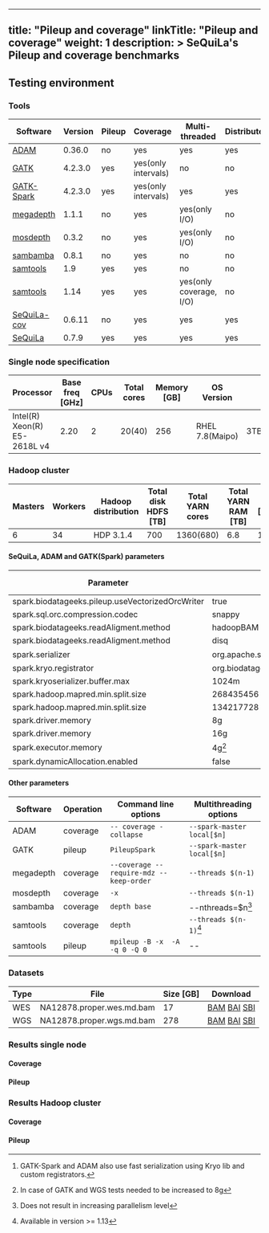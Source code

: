
---
title: "Pileup and coverage"
linkTitle: "Pileup and coverage"
weight: 1
description: >
    SeQuiLa's Pileup and coverage benchmarks
---

## Testing environment


### Tools

| Software | Version | Pileup | Coverage | Multi-threaded | Distributed |
|----------|---------|--------|----------|----------------|-------------|
| [ADAM](https://github.com/bigdatagenomics/adam)| 0.36.0| no | yes| yes | yes |
| [GATK](https://github.com/broadinstitute/gatk)|4.2.3.0 | yes | yes(only intervals) | no| no |
| [GATK-Spark](https://github.com/broadinstitute/gatk)|4.2.3.0 | yes| yes(only intervals)| yes| yes |
| [megadepth](https://github.com/ChristopherWilks/megadepth)| 1.1.1| no |yes | yes(only I/O) | no|
| [mosdepth](https://github.com/brentp/mosdepth)| 0.3.2 | no| yes |  yes(only I/O) | no |
| [sambamba](https://github.com/biod/sambamba)| 0.8.1 |no | yes| no | no |
| [samtools](https://github.com/samtools/samtools)| 1.9 | yes | yes | no | no |
| [samtools](https://github.com/samtools/samtools)| 1.14 | yes | yes | yes(only coverage, I/O) | no |
| [SeQuiLa-cov](https://github.com/biodatageeks/sequila)| 0.6.11 | no | yes | yes| yes |
| [SeQuiLa](https://github.com/biodatageeks/sequila)| 0.7.9 | yes | yes | yes| yes |

### Single node specification

| Processor | Base freq [GHz] | CPUs | Total cores | Memory [GB] | OS Version | Disk|
|-----------|-----------------|------|-------------|-------------|------------|-----|
|Intel(R) Xeon(R) E5-2618L v4 |2.20| 2| 20(40) |256 | RHEL 7.8(Maipo) |3TB(RAID1)|

### Hadoop cluster

| Masters |Workers | Hadoop distribution| Total disk HDFS [TB] | Total YARN cores | Total YARN RAM [TB] | Net [Gbits]|
|---------|--------|--------------------|----------------------|-------------|-------------|------------|
|6| 34 |HDP 3.1.4 |700|1360(680)|6.8 | 100| 

####  SeQuiLa, ADAM and GATK(Spark) parameters

| Parameter | Value | SeQuiLa only| Local-test| Cluster-test|
|-----------|--------|------------|------|--------|
|spark.biodatageeks.pileup.useVectorizedOrcWriter| true | yes | yes |no |
|spark.sql.orc.compression.codec | snappy | no | yes | yes |
|spark.biodatageeks.readAligment.method| hadoopBAM| yes | yes | no |
|spark.biodatageeks.readAligment.method| disq| yes | no | yes |
|spark.serializer| org.apache.spark.serializer.KryoSerializer| yes[^1] | yes | yes |
|spark.kryo.registrator| org.biodatageeks.sequila.pileup.serializers.CustomKryoRegistrator| yes | yes | yes|
|spark.kryoserializer.buffer.max|1024m| yes| yes | yes |
|spark.hadoop.mapred.min.split.size|268435456| yes| no | yes|
|spark.hadoop.mapred.min.split.size|134217728| yes| yes | no|
|spark.driver.memory| 8g| no | no | yes |
|spark.driver.memory| 16g| no | yes | no |
|spark.executor.memory| 4g[^2]| no | yes | yes |
|spark.dynamicAllocation.enabled|false|no|yes|yes|

[^1]: GATK-Spark and ADAM also use fast serialization using Kryo lib and custom registrators.
[^2]: In case of GATK and WGS tests needed to be increased to 8g

####  Other parameters

| Software | Operation|Command line options |Multithreading options|
|-----------|--------|--------|-----|
| ADAM| coverage |`-- coverage -collapse`|`--spark-master local[$n]`|
| GATK| pileup |`PileupSpark`|`--spark-master local[$n]`|
|megadepth|coverage| `--coverage --require-mdz --keep-order`|  `--threads $(n-1)`|
|mosdepth|coverage|`-x`| `--threads $(n-1)`|
|sambamba|coverage|`depth base`|--nthreads=$n[^3]|
|samtools|coverage|`depth`|`--threads $(n-1)`[^4]|
|samtools|pileup|`mpileup -B -x  -A -q 0 -Q 0`|--|
[^3]: Does not result in increasing parallelism level
[^4]: Available in version >= 1.13

### Datasets
|Type| File      | Size [GB]  |Download| 
|----|-----------|--------|--------|
|WES|NA12878.proper.wes.md.bam| 17 |[BAM](https://storage.googleapis.com/biodatageeks/sequila/data/WES/NA12878.proper.wes.md.bam) [BAI](https://storage.googleapis.com/biodatageeks/sequila/data/WES/NA12878.proper.wes.md.bam.bai) [SBI](https://storage.googleapis.com/biodatageeks/sequila/data/WES/NA12878.proper.wes.md.bam.sbi)|
|WGS|NA12878.proper.wgs.md.bam| 278|[BAM](https://storage.googleapis.com/biodatageeks/sequila/data/WGS/NA12878.proper.wgs.md.bam) [BAI](https://storage.googleapis.com/biodatageeks/sequila/data/WGS/NA12878.proper.wgs.md.bam.bai) [SBI](https://storage.googleapis.com/biodatageeks/sequila/data/WGS/NA12878.proper.wgs.md.bam.sbi)|

### Results single node
#### Coverage
#### Pileup
### Results Hadoop cluster
#### Coverage
#### Pileup